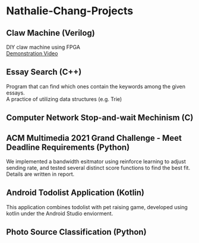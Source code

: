 # Nathalie-Chang-Projects
## Claw Machine (Verilog)
DIY claw machine using FPGA  
[Demonstration Video](https://youtu.be/3RMaly5097s)
## Essay Search (C++)
Program that can find which ones contain the keywords among the given essays.  
A practice of utilizing data structures (e.g. Trie)
## Computer Network Stop-and-wait Mechinism (C)
## ACM Multimedia 2021 Grand Challenge - Meet Deadline Requirements (Python)
We implemented a bandwidth esitmator using reinforce learning to adjust sending rate, and tested several distinct score functions to find the best fit.  
Details are written in report.
## Android Todolist Application (Kotlin)
This application combines todolist with pet raising game, developed using kotlin under the Android Studio enviorment.
## Photo Source Classification (Python)
